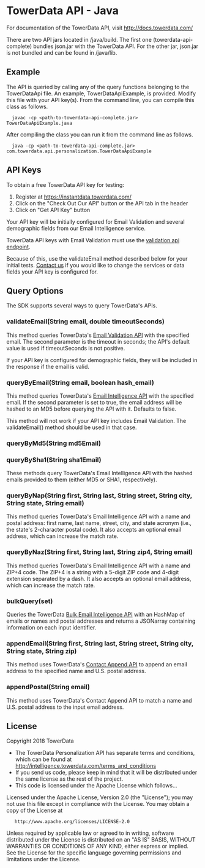 TowerData API - Java
====================================

For documentation of the TowerData API, visit 
http://docs.towerdata.com/

There are two API jars located in /java/build. The first one
(towerdata-api-complete) bundles json.jar with the TowerData API.
For the other jar, json.jar is not bundled and can be found in /java/lib.

Example
-------

The API is queried by calling any of the query functions belonging
to the TowerDataApi file. An example, TowerDataApiExample, is
provided. Modify this file with your API key(s).
From the command line, you can compile this class as follows.

      javac -cp <path-to-towerdata-api-complete.jar> TowerDataApiExample.java

After compiling the class you can run it from the command line as follows.

      java -cp <path-to-towerdata-api-complete.jar> com.towerdata.api.personalization.TowerDataApiExample

API Keys
--------

To obtain a free TowerData API key for testing:

1. Register at https://instantdata.towerdata.com/
2. Click on the "Check Out Our API" button or the API tab in the header
3. Click on "Get API Key" button

Your API key will be initially configured for Email Validation and several 
demographic fields from our Email Intelligence service. 

TowerData API keys with Email Validation must use the [validation
api endpoint](http://docs.towerdata.com/#validation-api-endpoint).

Because of this, use the validateEmail method described below for
your initial tests. [Contact us](https://www.towerdata.com/contact-towerdata)
if you would like to change the services or data fields your API key
is configured for.

Query Options
-------------
The SDK supports several ways to query TowerData's APIs.

### validateEmail(String email, double timeoutSeconds)

This method queries TowerData's [Email Validation API](http://docs.towerdata.com/#email-validation-introduction) with the specified email.
The second parameter is the timeout in seconds; the API's default value is used if timeoutSeconds is not positive.

If your API key is configured for demographic fields, they will be included in the response if the email is valid.

### queryByEmail(String email, boolean hash_email)

This method queries TowerData's [Email Intelligence API](http://docs.towerdata.com/#email-intelligence-introduction) with the specified email. If the second parameter is set to true, the email address will be hashed to an MD5 before querying the API with it. Defaults to false.

This method will not work if your API key includes Email Validation. The validateEmail() method should be used in that case.

### queryByMd5(String md5Email)
### queryBySha1(String sha1Email)

These methods query TowerData's Email Intelligence API with the hashed emails provided to them (either MD5 or SHA1, respectively). 

### queryByNap(String first, String last, String street, String city, String state, String email)

This method queries TowerData's Email Intelligence API with a name and postal address: first name, last name, street, city, and state acronym (i.e., the state's 2-character postal code). It also accepts an optional email address, which can increase the match rate.

### queryByNaz(String first, String last, String zip4, String email)

This method queries TowerData's Email Intelligence API with a name and ZIP+4 code. The ZIP+4 is a string with a 5-digit ZIP code and 4-digit extension separated by a dash. It also accepts an optional email address, which can increase the match rate.

### bulkQuery(set)

Queries the TowerData [Bulk Email Intelligence API](http://docs.towerdata.com/#bulk-email-intelligence-introduction) with an HashMap of emails or names and postal addresses and returns a JSONarray containing information on each input identifier.

### appendEmail(String first, String last, String street, String city, String state, String zip)

This method uses TowerData's [Contact Append API](http://docs.towerdata.com/#contact-append-introduction) to append an email address to the specified name and U.S. postal address.

### appendPostal(String email)

This method uses TowerData's Contact Append API to match a name and U.S. postal address to the input email address.

License
-------
Copyright 2018 TowerData

* The TowerData Personalization API has separate terms and conditions, which can
  be found at http://intelligence.towerdata.com/terms_and_conditions
* If you send us code, please keep in mind that it will be distributed under
  the same license as the rest of the project.
* This code is licensed under the Apache License which follows...

Licensed under the Apache License, Version 2.0 (the "License");
you may not use this file except in compliance with the License.
You may obtain a copy of the License at

       http://www.apache.org/licenses/LICENSE-2.0

Unless required by applicable law or agreed to in writing, software
distributed under the License is distributed on an "AS IS" BASIS,
WITHOUT WARRANTIES OR CONDITIONS OF ANY KIND, either express or implied.
See the License for the specific language governing permissions and
limitations under the License.
